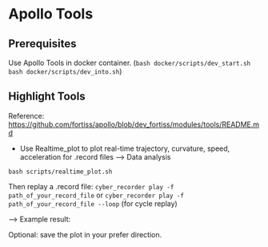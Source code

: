 # Apollo Tools

## Prerequisites
Use Apollo Tools in docker container.
(`bash docker/scripts/dev_start.sh`
`bash docker/scripts/dev_into.sh`)

## Highlight Tools
Reference: https://github.com/fortiss/apollo/blob/dev_fortiss/modules/tools/README.md

* Use Realtime_plot to plot real-time trajectory, curvature, speed, acceleration for .record files --> Data analysis

`bash scripts/realtime_plot.sh`

Then replay a .record file:
`cyber_recorder play -f path_of_your_record_file` or `cyber_recorder play -f path_of_your_record_file --loop` (for cycle replay)

--> Example result:


Optional: save the plot in your prefer direction.

